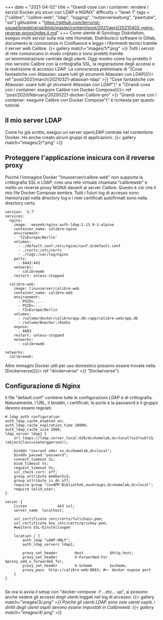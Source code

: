 +++
date = "2021-04-02"
title = "Grandi cose con i container: rendere i servizi Docker più sicuri con LDAP e NGINX"
difficulty = "level-1"
tags = ["calibre", "calibre-web", "ldap", "logging", "nutzerverwaltung", "peertube", "ssl"]
githublink = "https://github.com/terrorist-squad/knedelverse/blob/master/content/post/2021/april/20210402-nginx-reverse-proxy/index.it.md"
+++
Come utente di Synology Diskstation, eseguo molti servizi sulla mia rete Homelab. Distribuisco software in Gitlab, documento le conoscenze in Confluence e leggo i riferimenti tecnici tramite il server web Calibre.
{{< gallery match="images/1/*.png" >}}
Tutti i servizi di rete comunicano in modo criptato e sono protetti tramite un'amministrazione centrale degli utenti. Oggi mostro come ho protetto il mio servizio Calibre con la crittografia SSL, la registrazione degli accessi e la restrizione di accesso LDAP. La conoscenza preliminare di "[Cose fantastiche con Atlassian: usare tutti gli strumenti Atlassian con LDAP]({{< ref "post/2021/march/20210321-atlassian-ldap" >}} "Cose fantastiche con Atlassian: usare tutti gli strumenti Atlassian con LDAP")" e "[Grandi cose con i container: eseguire Calibre con Docker Compose]({{< ref "post/2020/february/20200221-docker-Calibre-pro" >}} "Grandi cose con i container: eseguire Calibre con Docker Compose")" è richiesta per questo tutorial.
## Il mio server LDAP
Come ho già scritto, eseguo un server openLDAP centrale nel contenitore Docker. Ho anche creato alcuni gruppi di applicazioni.
{{< gallery match="images/2/*.png" >}}

## Proteggere l'applicazione insicura con il reverse proxy
Poiché l'immagine Docker "linuxserver/calibre-web" non supporta la crittografia SSL e LDAP, creo una rete virtuale chiamata "calibreweb" e metto un reverse proxy NGINX davanti al server Calibre. Questo è ciò che il mio file Docker Compose sembra. Tutti i futuri log di accesso sono memorizzati nella directory log e i miei certificati autofirmati sono nella directory certs.
```
version: '3.7'
services:
  nginx: 
    image:  weseek/nginx-auth-ldap:1.13.9-1-alpine
    container_name: calibre-nginx
    environment:
    - 'TZ=Europe/Berlin'
    volumes:
      - ./default.conf:/etc/nginx/conf.d/default.conf
      - ./certs:/etc/certs
      - ./logs:/var/log/nginx
    ports:
      - 8443:443
    networks:
      - calibreweb
    restart: unless-stopped

  calibre-web:
    image: linuxserver/calibre-web
    container_name: calibre-web
    environment:
      - PUID=.....
      - PGID=....
      - TZ=Europe/Berlin
    volumes:
      - /volume/docker/calibre/app.db:/app/calibre-web/app.db
      - /volume/Buecher:/books
    expose:
      - 8083
    restart: unless-stopped
    networks:
      - calibreweb

networks:
  calibreweb:

```
Altre immagini Docker utili per uso domestico possono essere trovate nella [Dockerverse]({{< ref "dockerverse" >}} "Dockerverse").
## Configurazione di Nginx
Il file "default.conf" contiene tutte le configurazioni LDAP e di crittografia. Naturalmente, l'URL, il binddn, i certificati, le porte e la password e il gruppo devono essere regolati.
```
# ldap auth configuration
auth_ldap_cache_enabled on;
auth_ldap_cache_expiration_time 10000;
auth_ldap_cache_size 1000;
ldap_server ldap1 {
    url ldaps://ldap.server.local:636/dc=homelab,dc=local?uid?sub?(&(objectClass=inetorgperson));

    binddn "cn=root oder so,dc=homelab,dc=local";
    binddn_passwd "password";
    connect_timeout 5s;
    bind_timeout 5s;
    request_timeout 5s;
    ssl_check_cert: off;
    group_attribute memberUid;
    group_attribute_is_dn off;
    require group "cn=APP-Bibliothek,ou=Groups,dc=homelab,dc=local";
    require valid_user;
}

server {
    listen              443 ssl;
    server_name  localhost;

    ssl_certificate /etc/certs/fullchain.pem;
    ssl_certificate_key /etc/certs/privkey.pem;
    #weitere SSL-Einstellungen

    location / {
        auth_ldap "LDAP-ONLY";
        auth_ldap_servers ldap1;

        proxy_set_header        Host            $http_host;
        proxy_set_header        X-Forwarded-For $proxy_add_x_forwarded_for;
        proxy_set_header        X-Scheme        $scheme;
        proxy_pass  http://calibre-web:8083; #<- docker expose port
    }
}


```
Se ora si avvia il setup con "docker-compose -f ...etc... up", si possono anche vedere gli accessi degli utenti loggati nel log di accesso:
{{< gallery match="images/3/*.png" >}}
Poiché gli utenti LDAP sono solo utenti ospiti, i diritti degli utenti ospiti devono essere impostati in Calibreweb:
{{< gallery match="images/4/*.png" >}}
